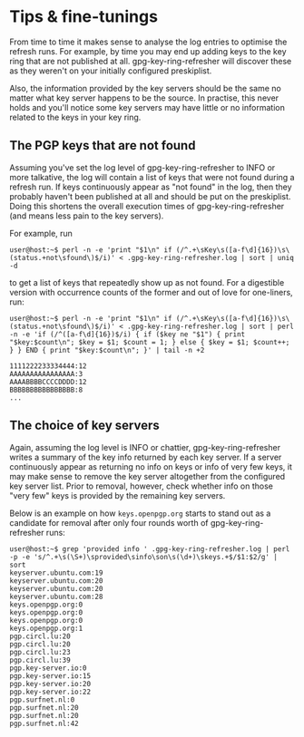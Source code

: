 # Tips & fine-tunings

From time to time it makes sense to analyse the log entries to
optimise the refresh runs. For example, by time you may end up adding
keys to the key ring that are not published at all.
gpg-key-ring-refresher will discover these as they weren't
on your initially configured preskiplist.

Also, the information provided by the key servers should be the same
no matter what key server happens to be the source. In practise, this
never holds and you'll notice some key servers may have little or no
information related to the keys in your key ring.

## The PGP keys that are not found

Assuming you've set the log level of gpg-key-ring-refresher to
INFO or more talkative, the log will contain a list of keys that were
not found during a refresh run. If keys continuously appear as "not found"
in the log, then they probably haven't been published at all and should
be put on the preskiplist. Doing this shortens the overall execution times
of gpg-key-ring-refresher (and means less pain to the key servers).

For example, run
```
user@host:~$ perl -n -e 'print "$1\n" if (/^.+\sKey\s([a-f\d]{16})\s\(status.+not\sfound\)$/i)' < .gpg-key-ring-refresher.log | sort | uniq -d
```
to get a list of keys that repeatedly show up as not found. For a digestible
version with occurrence counts of the former and out of love for one-liners,
run:
```
user@host:~$ perl -n -e 'print "$1\n" if (/^.+\sKey\s([a-f\d]{16})\s\(status.+not\sfound\)$/i)' < .gpg-key-ring-refresher.log | sort | perl -n -e 'if (/^([a-f\d]{16})$/i) { if ($key ne "$1") { print "$key:$count\n"; $key = $1; $count = 1; } else { $key = $1; $count++; } } END { print "$key:$count\n"; }' | tail -n +2

1111222233334444:12
AAAAAAAAAAAAAAAA:3
AAAABBBBCCCCDDDD:12
BBBBBBBBBBBBBBBB:8
...
```
## The choice of key servers

Again, assuming the log level is INFO or chattier, gpg-key-ring-refresher
writes a summary of the key info returned by each key server. If a server
continuously appear as returning no info on keys or info of very few keys, it
may make sense to remove the key server altogether from the configured
key server list. Prior to removal, however, check whether
info on those "very few" keys is provided by the remaining key servers.

Below is an example on how `keys.openpgp.org` starts to stand out as a
candidate for removal after only four rounds worth of gpg-key-ring-refresher
runs:
```
user@host:~$ grep 'provided info ' .gpg-key-ring-refresher.log | perl -p -e 's/^.+\s(\S+)\sprovided\sinfo\son\s(\d+)\skeys.+$/$1:$2/g' | sort
keyserver.ubuntu.com:19
keyserver.ubuntu.com:20
keyserver.ubuntu.com:20
keyserver.ubuntu.com:28
keys.openpgp.org:0
keys.openpgp.org:0
keys.openpgp.org:0
keys.openpgp.org:1
pgp.circl.lu:20
pgp.circl.lu:20
pgp.circl.lu:23
pgp.circl.lu:39
pgp.key-server.io:0
pgp.key-server.io:15
pgp.key-server.io:20
pgp.key-server.io:22
pgp.surfnet.nl:0
pgp.surfnet.nl:20
pgp.surfnet.nl:20
pgp.surfnet.nl:42
```

